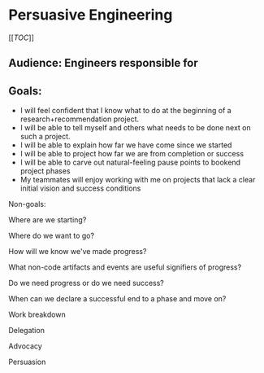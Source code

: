 # Persuasive Engineering

[[_TOC_]]

## Audience: Engineers responsible for 

## Goals: 
- I will feel confident that I know what to do at the beginning of a research+recommendation project.
- I will be able to tell myself and others what needs to be done next on such a project.
- I will be able to explain how far we have come since we started
- I will be able to project how far we are from completion or success
- I will be able to carve out natural-feeling pause points to bookend project phases
- My teammates will enjoy working with me on projects that lack a clear initial vision and success conditions

Non-goals:

Where are we starting?

Where do we want to go?

How will we know we've made progress?

What non-code artifacts and events are useful signifiers of progress?

Do we need progress or do we need success?

When can we declare a successful end to a phase and move on?

Work breakdown

Delegation

Advocacy

Persuasion